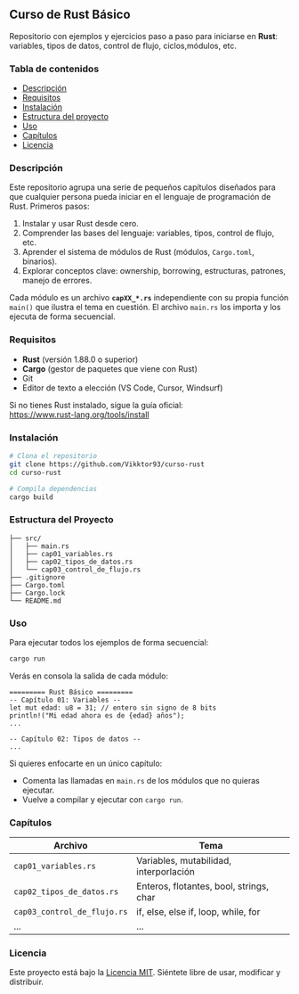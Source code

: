 ## **Curso de Rust Básico**

Repositorio con ejemplos y ejercicios paso a paso para iniciarse en **Rust**: variables, tipos de datos, control de flujo, ciclos,módulos, etc.

### Tabla de contenidos

- [Descripción](#descripción)  
- [Requisitos](#requisitos)  
- [Instalación](#instalación)  
- [Estructura del proyecto](#estructura-del-proyecto)  
- [Uso](#uso)  
- [Capítulos](#capítulos)  
- [Licencia](#licencia)  

### Descripción

Este repositorio agrupa una serie de pequeños capítulos diseñados para que cualquier persona pueda iniciar en el lenguaje de programación de Rust. Primeros pasos:

1. Instalar y usar Rust desde cero.  
2. Comprender las bases del lenguaje: variables, tipos, control de flujo, etc. 
3. Aprender el sistema de módulos de Rust (módulos, `Cargo.toml`, binarios).  
4. Explorar conceptos clave: ownership, borrowing, estructuras, patrones, manejo de errores. 

Cada módulo es un archivo **`capXX_*.rs`** independiente con su propia función `main()` que ilustra el tema en cuestión. El archivo `main.rs` los importa y los ejecuta de forma secuencial.

### Requisitos

- **Rust** (versión 1.88.0 o superior)  
- **Cargo** (gestor de paquetes que viene con Rust)  
- Git  
- Editor de texto a elección (VS Code, Cursor, Windsurf)

Si no tienes Rust instalado, sigue la guía oficial:  
<https://www.rust-lang.org/tools/install>

### Instalación

```bash
# Clona el repositorio
git clone https://github.com/Vikktor93/curso-rust
cd curso-rust

# Compila dependencias
cargo build
```

### Estructura del Proyecto

```
├── src/
│   ├── main.rs
│   ├── cap01_variables.rs
│   ├── cap02_tipos_de_datos.rs
│   └── cap03_control_de_flujo.rs
├── .gitignore
├── Cargo.toml
├── Cargo.lock
└── README.md
```

### Uso
Para ejecutar todos los ejemplos de forma secuencial:

```bash
cargo run
```
Verás en consola la salida de cada módulo:

```
========= Rust Básico =========
-- Capítulo 01: Variables --
let mut edad: u8 = 31; // entero sin signo de 8 bits
println!("Mi edad ahora es de {edad} años");
...

-- Capítulo 02: Tipos de datos --
...
```

Si quieres enfocarte en un único capítulo:

- Comenta las llamadas en `main.rs` de los módulos que no quieras ejecutar.
- Vuelve a compilar y ejecutar con `cargo run`.


### Capítulos

| Archivo                          | Tema                                               |
| -------------------------------- | ---------------------------------------------------|
| `cap01_variables.rs`             | Variables, mutabilidad, interporlación             |
| `cap02_tipos_de_datos.rs`        | Enteros, flotantes, bool, strings, char            |
| `cap03_control_de_flujo.rs`      | if, else, else if, loop, while, for                |
| ...                              | ...                                                |


### Licencia
Este proyecto está bajo la [Licencia MIT](https://github.com/Vikktor93/curso-rust/blob/main/LICENSE). Siéntete libre de usar, modificar y distribuir.